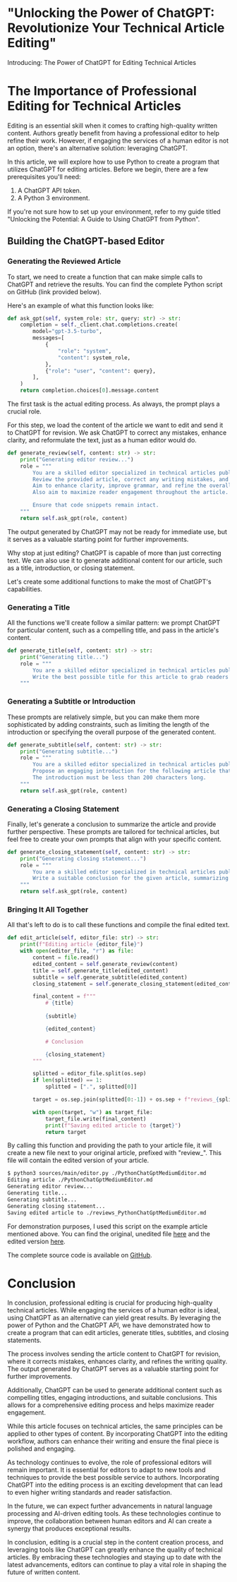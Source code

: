 
# "Unlocking the Power of ChatGPT: Revolutionize Your Technical Article Editing"
 
Introducing: The Power of ChatGPT for Editing Technical Articles


# The Importance of Professional Editing for Technical Articles

Editing is an essential skill when it comes to crafting high-quality written content. Authors greatly benefit from having a professional editor to help refine their work. However, if engaging the services of a human editor is not an option, there's an alternative solution: leveraging ChatGPT.

In this article, we will explore how to use Python to create a program that utilizes ChatGPT for editing articles. Before we begin, there are a few prerequisites you'll need:

1. A ChatGPT API token.
2. A Python 3 environment.

If you're not sure how to set up your environment, refer to my guide titled "Unlocking the Potential: A Guide to Using ChatGPT from Python".

## Building the ChatGPT-based Editor

### Generating the Reviewed Article

To start, we need to create a function that can make simple calls to ChatGPT and retrieve the results. You can find the complete Python script on GitHub (link provided below).

Here's an example of what this function looks like:

```python
def ask_gpt(self, system_role: str, query: str) -> str:
    completion = self._client.chat.completions.create(
        model="gpt-3.5-turbo",
        messages=[
            {
                "role": "system",
                "content": system_role,
            },
            {"role": "user", "content": query},
        ],
    )
    return completion.choices[0].message.content
```

The first task is the actual editing process. As always, the prompt plays a crucial role. 

For this step, we load the content of the article we want to edit and send it to ChatGPT for revision. We ask ChatGPT to correct any mistakes, enhance clarity, and reformulate the text, just as a human editor would do.

```python
def generate_review(self, content: str) -> str:
    print("Generating editor review...")
    role = """
        You are a skilled editor specialized in technical articles published on the internet.
        Review the provided article, correct any writing mistakes, and reformulate when necessary— even if it involves rewriting entire sentences. Create actual sentences when they are missing.
        Aim to enhance clarity, improve grammar, and refine the overall writing quality.
        Also aim to maximize reader engagement throughout the article.

        Ensure that code snippets remain intact.        
    """
    return self.ask_gpt(role, content)
```

The output generated by ChatGPT may not be ready for immediate use, but it serves as a valuable starting point for further improvements.

Why stop at just editing? ChatGPT is capable of more than just correcting text. We can also use it to generate additional content for our article, such as a title, introduction, or closing statement.

Let's create some additional functions to make the most of ChatGPT's capabilities.

### Generating a Title

All the functions we'll create follow a similar pattern: we prompt ChatGPT for particular content, such as a compelling title, and pass in the article's content.

```python
def generate_title(self, content: str) -> str:
    print("Generating title...")
    role = """
        You are a skilled editor specialized in technical articles published on the internet.
        Write the best possible title for this article to grab readers' attention and maximize engagement.
    """
```

### Generating a Subtitle or Introduction

These prompts are relatively simple, but you can make them more sophisticated by adding constraints, such as limiting the length of the introduction or specifying the overall purpose of the generated content.

```python
def generate_subtitle(self, content: str) -> str:
    print("Generating subtitle...")
    role = """
        You are a skilled editor specialized in technical articles published on the internet.
        Propose an engaging introduction for the following article that will grab readers' attention.
        The introduction must be less than 200 characters long.
    """
    return self.ask_gpt(role, content)
```

### Generating a Closing Statement

Finally, let's generate a conclusion to summarize the article and provide further perspective. These prompts are tailored for technical articles, but feel free to create your own prompts that align with your specific content.

```python
def generate_closing_statement(self, content: str) -> str:
    print("Generating closing statement...")
    role = """
        You are a skilled editor specialized in technical articles published on the internet.
        Write a suitable conclusion for the given article, summarizing its content and offering insights into next steps.
    """
    return self.ask_gpt(role, content)
```

### Bringing It All Together

All that's left to do is to call these functions and compile the final edited text.

```python
def edit_article(self, editor_file: str) -> str:
    print(f"Editing article {editor_file}")
    with open(editor_file, "r") as file:
        content = file.read()
        edited_content = self.generate_review(content)
        title = self.generate_title(edited_content)
        subtitle = self.generate_subtitle(edited_content)
        closing_statement = self.generate_closing_statement(edited_content)

        final_content = f"""
            # {title}
            
            {subtitle}

            {edited_content}

            # Conclusion

            {closing_statement}
        """

        splitted = editor_file.split(os.sep)
        if len(splitted) == 1:
            splitted = [".", splitted[0]]

        target = os.sep.join(splitted[0:-1]) + os.sep + f"reviews_{splitted[-1]}"

        with open(target, "w") as target_file:
            target_file.write(final_content)
            print(f"Saving edited article to {target}")
            return target
```

By calling this function and providing the path to your article file, it will create a new file next to your original article, prefixed with "review_". This file will contain the edited version of your article.

```bash
$ python3 sources/main/editor.py ./PythonChatGptMediumEditor.md
Editing article ./PythonChatGptMediumEditor.md
Generating editor review...
Generating title...
Generating subtitle...
Generating closing statement...
Saving edited article to ./reviews_PythonChatGptMediumEditor.md
```

For demonstration purposes, I used this script on the example article mentioned above. You can find the original, unedited file [here](https://github.com/QuentinAstegiano/PublicArticles/blob/main/articles/PythonChatGptMediumEditor/PythonChatGptMediumEditor.md) and the edited version [here](https://github.com/QuentinAstegiano/PublicArticles/blob/main/articles/PythonChatGptMediumEditor/reviews_PythonChatGptMediumEditor.md).

The complete source code is available on [GitHub](https://github.com/QuentinAstegiano/PublicArticles/tree/main/articles/PythonChatGptMediumEditor).


# Conclusion

In conclusion, professional editing is crucial for producing high-quality technical articles. While engaging the services of a human editor is ideal, using ChatGPT as an alternative can yield great results. By leveraging the power of Python and the ChatGPT API, we have demonstrated how to create a program that can edit articles, generate titles, subtitles, and closing statements.

The process involves sending the article content to ChatGPT for revision, where it corrects mistakes, enhances clarity, and refines the writing quality. The output generated by ChatGPT serves as a valuable starting point for further improvements.

Additionally, ChatGPT can be used to generate additional content such as compelling titles, engaging introductions, and suitable conclusions. This allows for a comprehensive editing process and helps maximize reader engagement.

While this article focuses on technical articles, the same principles can be applied to other types of content. By incorporating ChatGPT into the editing workflow, authors can enhance their writing and ensure the final piece is polished and engaging.

As technology continues to evolve, the role of professional editors will remain important. It is essential for editors to adapt to new tools and techniques to provide the best possible service to authors. Incorporating ChatGPT into the editing process is an exciting development that can lead to even higher writing standards and reader satisfaction.

In the future, we can expect further advancements in natural language processing and AI-driven editing tools. As these technologies continue to improve, the collaboration between human editors and AI can create a synergy that produces exceptional results.

In conclusion, editing is a crucial step in the content creation process, and leveraging tools like ChatGPT can greatly enhance the quality of technical articles. By embracing these technologies and staying up to date with the latest advancements, editors can continue to play a vital role in shaping the future of written content.
                
